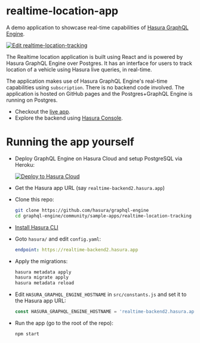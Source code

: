 # realtime-location-app

A demo application to showcase real-time capabilities of [Hasura GraphQL
Engine](https://github.com/hasura/graphql-engine).

[![Edit realtime-location-tracking](https://codesandbox.io/static/img/play-codesandbox.svg)](https://codesandbox.io/s/github/hasura/graphql-engine/tree/master/community/sample-apps/realtime-location-tracking?fontsize=14)

The Realtime location application is built using React and is powered by Hasura
GraphQL Engine over Postgres. It has an interface for users to track location of a vehicle using Hasura live queries, in real-time.

The application makes use of Hasura GraphQL Engine's real-time capabilities
using `subscription`. There is no backend code involved. The application is
hosted on GitHub pages and the Postgres+GraphQL Engine is running on Postgres.

- Checkout the [live app](https://realtime-location-tracking.demo.hasura.app/).
- Explore the backend using [Hasura
  Console](https://realtime-location-tracking.hasura.app/console).
  
# Running the app yourself

- Deploy GraphQL Engine on Hasura Cloud and setup PostgreSQL via Heroku:
  
  [![Deploy to Hasura Cloud](https://graphql-engine-cdn.hasura.io/img/deploy_to_hasura.png)](https://cloud.hasura.io/signup)
- Get the Hasura app URL (say `realtime-backend2.hasura.app`)
- Clone this repo:
  ```bash
  git clone https://github.com/hasura/graphql-engine
  cd graphql-engine/community/sample-apps/realtime-location-tracking
  ```
- [Install Hasura CLI](https://hasura.io/docs/latest/graphql/core/hasura-cli/install-hasura-cli.html)
- Goto `hasura/` and edit `config.yaml`:
  ```yaml
  endpoint: https://realtime-backend2.hasura.app
  ```
- Apply the migrations:
  ```bash
  hasura metadata apply
  hasura migrate apply
  hasura metadata reload
  ```
- Edit `HASURA_GRAPHQL_ENGINE_HOSTNAME` in `src/constants.js` and set it to the Hasura app URL:
  ```js
  const HASURA_GRAPHQL_ENGINE_HOSTNAME = 'realtime-backend2.hasura.app/v1/graphql';
  ```
- Run the app (go to the root of the repo):
  ```bash
  npm start
  ```
